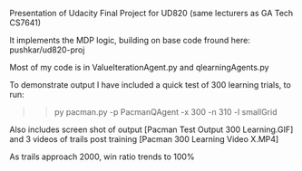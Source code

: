 Presentation of Udacity Final Project for UD820 (same lecturers as GA Tech CS7641)

It implements the MDP logic, building on base code fround here: pushkar/ud820-proj

Most of my code is in ValueIterationAgent.py and qlearningAgents.py

To demonstrate output I have included a quick test of 300 learning trials, to run:

>> py pacman.py -p PacmanQAgent -x 300 -n 310 -l smallGrid

Also includes screen shot of output [Pacman Test Output 300 Learning.GIF]  
and 3 videos of trails post training [Pacman 300 Learning Video X.MP4]

As trails approach 2000, win ratio trends to 100%
